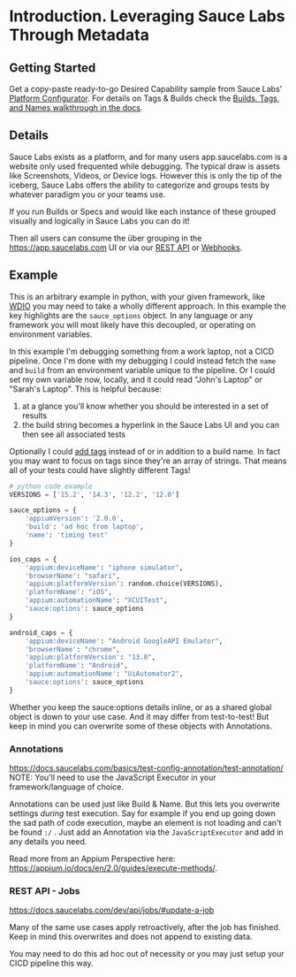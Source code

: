 # Introduction. Leveraging Sauce Labs Through Metadata 

## Getting Started
Get a copy-paste ready-to-go Desired Capability sample from Sauce Labs' [Platform Configurator](https://saucelabs.com/products/platform-configurator#/). For details on Tags & Builds check the [Builds, Tags, and Names walkthrough in the docs](https://docs.saucelabs.com/basics/test-config-annotation/test-annotation/#use-build-ids-tags-and-names-to-identify-your-tests).


## Details
Sauce Labs exists as a platform, and for many users app.saucelabs.com is a website only used frequented while debugging. The typical draw is assets like Screenshots, Videos, or Device logs. However this is only the tip of the iceberg, Sauce Labs offers the ability to categorize and groups tests by whatever paradigm you or your teams use.

If you run Builds or Specs and would like each instance of these grouped visually and logically in Sauce Labs you can do it!

Then all users can consume the über grouping in the <https://app.saucelabs.com> UI or via our [REST API](https://docs.saucelabs.com/dev/api/) or [Webhooks](https://docs.saucelabs.com/basics/integrations/webhooks/).


## Example
This is an arbitrary example in python, with your given framework, like [WDIO](https://webdriver.io/) you may need to take a wholly different approach. In this example the key highlights are the `sauce_options` object. In any language or any framework you will most likely have this decoupled, or operating on environment variables. 

In this example I'm debugging something from a work laptop, not a CICD pipeline. Once I'm done with my debugging I could instead fetch the `name` and `build` from an environment variable unique to the pipeline. Or I could set my own variable now, locally, and it could read "John's Laptop" or "Sarah's Laptop". This is helpful because:

1. at a glance you'll know whether you should be interested in a set of results
2. the build string becomes a hyperlink in the Sauce Labs UI and you can then see all associated tests

Optionally I could [add tags](https://docs.saucelabs.com/dev/test-configuration-options/#tags) instead of or in addition to a build name. In fact you may want to focus on tags since they're an array of strings. That means all of your tests could have slightly different Tags!

```python
# python code example 
VERSIONS = ['15.2', '14.3', '12.2', '12.0']

sauce_options = {
    'appiumVersion': '2.0.0',
    'build': 'ad hoc from laptop',
    'name': 'timing test'
}

ios_caps = {
    'appium:deviceName': "iphone simulator",
    'browserName': "safari",
    'appium:platformVersion': random.choice(VERSIONS),
    'platformName': "iOS",
    'appium:automationName': "XCUITest",
    'sauce:options': sauce_options
}

android_caps = {
    'appium:deviceName': "Android GoogleAPI Emulator",
    'browserName': "chrome",
    'appium:platformVersion': "13.0",
    'platformName': "Android",
    'appium:automationName': "UiAutomator2",
    'sauce:options': sauce_options
}
```

Whether you keep the sauce:options details inline, or as a shared global object is down to your use case. And it may differ from test-to-test!  But keep in mind you can overwrite some of these objects with Annotations.

### Annotations
<https://docs.saucelabs.com/basics/test-config-annotation/test-annotation/>
NOTE: You'll need to use the JavaScript Executor in your framework/language of choice.

Annotations can be used just like Build & Name. But this lets you overwrite settings _during_ test execution. Say for example if you end up going down the sad path of code execution, maybe an element is not loading and can't be found `:/` .  Just add an Annotation via the `JavaScriptExecutor` and add in any details you need.

Read more from an Appium Perspective here: <https://appium.io/docs/en/2.0/guides/execute-methods/>. 

### REST API - Jobs
<https://docs.saucelabs.com/dev/api/jobs/#update-a-job>

Many of the same use cases apply retroactively, after the job has finished. Keep in mind this overwrites and does not append to existing data. 

You may need to do this ad hoc out of necessity or you may just setup your CICD pipeline this way.